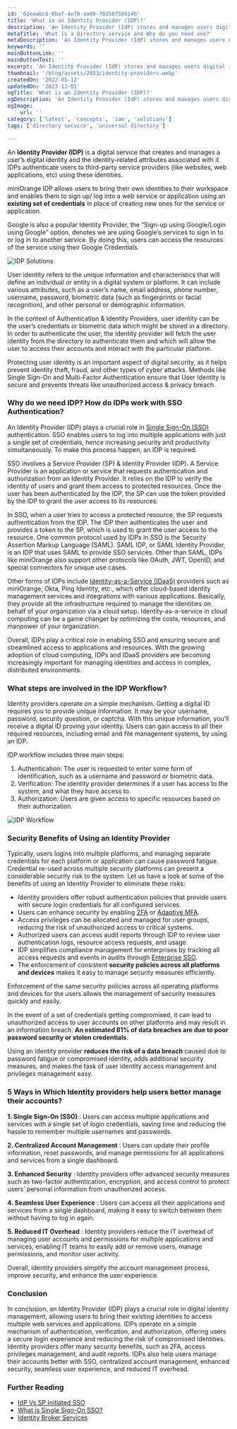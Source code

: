 ```yaml
---
id: '62eaabc6-6baf-4e70-aa00-78358f50914b'
title: 'What is an Identity Provider (IDP)?'
description: 'An Identity Provider (IdP) stores and manages users digital identities. Learn how IdP works and what are its benefits.'
metaTitle: 'What is a Directory service and Why do you need one?'
metaDescription: 'An Identity Provider (IdP) stores and manages users digital identities. Learn how IdP works and what are its benefits.'
keywords: ''
mainButtonLink: ''
mainButtonText: ''
excerpt: 'An Identity Provider (IdP) stores and manages users digital identities. Learn how IdP works and what are its benefits.'
thumbnail: '/blog/assets/2023/identity-providers.webp'
createdOn: '2022-05-12'
updatedOn: '2023-11-01'
ogTitle: 'What is an Identity Provider (IDP)?'
ogDescription: 'An Identity Provider (IdP) stores and manages users digital identities. Learn how IdP works and what are its benefits'
ogImage:
    url: ''
category: ['latest', 'concepts', 'iam', 'solutions']
tags: ['directory secvice', 'universal directory']

---
```


An **Identity Provider (IDP)** is a digital service that creates and manages a user’s digital identity and the identity-related attributes associated with it. IDPs authenticate users to third-party service providers (like websites, web applications, etc) using these identities.

miniOrange IDP allows users to bring their own identities to their workspace and enables them to sign up/ log into a web service or application using an **existing set of credentials** in place of creating new ones for the service or application.

Google is also a popular Identity Provider, the “Sign-up using Google/Login using Google” option, denotes we are using Google’s services to sign in to or log in to another service. By doing this, users can access the resources of the service using their Google Credentials.

![IDP Solutions](/blog/assets/2023/idp-solutions.webp)

User identity refers to the unique information and characteristics that will define an individual or entity in a digital system or platform. It can include various attributes, such as a user’s name, email address, phone number, username, password, biometric data (such as fingerprints or facial recognition), and other personal or demographic information.

In the context of Authentication & Identity Providers, user identity can be the user’s credentials or biometric data which might be stored in a directory. In order to authenticate the user, the identity provider will fetch the user identity from the directory to authenticate them and which will allow the user to access their accounts and interact with the particular platform. 

Protecting user identity is an important aspect of digital security, as it helps prevent identity theft, fraud, and other types of cyber attacks. Methods like Single Sign-On and Multi-Factor Authentication ensure that User Identity is secure and prevents threats like unauthorized access & privacy breach. 

### Why do we need IDP? How do IDPs work with SSO Authentication?

An Identity Provider (IDP) plays a crucial role in [Single Sign-On (SSO)](https://www.miniorange.com/products/single-sign-on-sso) authentication. SSO enables users to log into multiple applications with just a single set of credentials, hence increasing security and productivity simultaneously. To make this process happen, an IDP is required.

SSO involves a Service Provider (SP) & Identity Provider (IDP). A Service Provider is an application or service that requests authentication and authorization from an Identity Provider. It relies on the IDP to verify the identity of users and grant them access to protected resources. Once the user has been authenticated by the IDP, the SP can use the token provided by the IDP to grant the user access to its resources.

In SSO, when a user tries to access a protected resource, the SP requests authentication from the IDP. The IDP then authenticates the user and provides a token to the SP, which is used to grant the user access to the resource. One common protocol used by IDPs in SSO is the Security Assertion Markup Language (SAML). SAML IDP, or SAML Identity Provider, is an IDP that uses SAML to provide SSO services. Other than SAML, IDPs like miniOrange also support other protocols like OAuth, JWT, OpenID, and special connectors for unique use cases.

Other forms of IDPs include [Identity-as-a-Service (IDaaS)](https://blog.miniorange.com/what-is-identity-as-a-service-idaas/) providers such as miniOrange, Okta, Ping Identity, etc., which offer cloud-based identity management services and integrations with various applications. Basically, they provide all the infrastructure required to manage the identities on behalf of your organization via a cloud setup. Identity-as-a-service in cloud computing can be a game changer by optimizing the costs, resources, and manpower of your organization.

Overall, IDPs play a critical role in enabling SSO and ensuring secure and streamlined access to applications and resources. With the growing adoption of cloud computing, IDPs and IDaaS providers are becoming increasingly important for managing identities and access in complex, distributed environments.

### What steps are involved in the IDP Workflow?

Identity providers operate on a simple mechanism. Getting a digital ID requires you to provide unique information. It may be your username, password, security question, or captcha. With this unique information, you’ll receive a digital ID proving your identity. Users can gain access to all their required resources, including email and file management systems, by using an IDP.

IDP workflow includes three main steps:

1. Authentication: The user is requested to enter some form of identification, such as a username and password or biometric data.
2. Verification: The identity provider determines if a user has access to the system, and what they have access to.
3. Authorization: Users are given access to specific resources based on their authorization.

![IDP Workflow](/blog/assets/2023/idp-workflow.webp)

### Security Benefits of Using an Identity Provider

Typically, users logins into multiple platforms, and managing separate credentials for each platform or application can cause password fatigue. Credential re-used across multiple security platforms can present a considerable security risk to the system. Let us have a look at some of the benefits of using an Identity Provider to eliminate these risks:

- Identity providers offer robust authentication policies that provide users with secure login credentials for all configured services.
- Users can enhance security by enabling [2FA](https://www.miniorange.com/products/two-factor-authentication-(2fa)) or [Adaptive MFA](https://www.miniorange.com/products/adaptive-multi-factor-authentication-mfa).
- Access privileges can be allocated and managed for user groups, reducing the risk of unauthorized access to critical systems.
- Authorized users can access audit reports through IDP to review user authentication logs, resource access requests, and usage.
- IDP simplifies compliance management for enterprises by tracking all access requests and events in audits through [Enterprise SSO](https://blog.miniorange.com/enterprise-sso-single-sign-on/).
- The enforcement of consistent **security policies across all platforms and devices** makes it easy to manage security measures efficiently.

Enforcement of the same security policies across all operating platforms and devices for the users allows the management of security measures quickly and easily.

In the event of a set of credentials getting compromised, it can lead to unauthorized access to user accounts on other platforms and may result in an information breach.  **An estimated 81% of data breaches are due to poor password security or stolen credentials**.

Using an identity provider **reduces the risk of a data breach** caused due to password fatigue or compromised identity, adds additional security measures, and makes the task of user identity access management and privileges management easy.

### 5 Ways in Which Identity providers help users better manage their accounts?

**1. Single Sign-On (SSO)** : Users can access multiple applications and services with a single set of login credentials, saving time and reducing the hassle to remember multiple usernames and passwords.

**2. Centralized Account Management** : Users can update their profile information, reset passwords, and manage permissions for all applications and services from a single dashboard.

**3. Enhanced Security** : Identity providers offer advanced security measures such as two-factor authentication, encryption, and access control to protect users’ personal information from unauthorized access.

**4. Seamless User Experience** : Users can access all their applications and services from a single dashboard, making it easy to switch between them without having to log in again.

**5. Reduced IT Overhead** : Identity providers reduce the IT overhead of managing user accounts and permissions for multiple applications and services, enabling IT teams to easily add or remove users, manage permissions, and monitor user activity.

Overall, identity providers simplify the account management process, improve security, and enhance the user experience.

### Conclusion 

In conclusion, an Identity Provider (IDP) plays a crucial role in digital identity management, allowing users to bring their existing identities to access multiple web services and applications. IDPs operate on a simple mechanism of authentication, verification, and authorization, offering users a secure login experience and reducing the risk of compromised identities. Identity providers offer many security benefits, such as 2FA, access privileges management, and audit reports. IDPs also help users manage their accounts better with SSO, centralized account management, enhanced security, seamless user experience, and reduced IT overhead. 

### Further Reading

- [IdP Vs SP Initiated SSO](https://blog.miniorange.com/idp-initiated-sp-initiated-login/)
- [What is Single Sign-On SSO?](https://blog.miniorange.com/what-is-single-sign-on-sso/)
- [Identity Broker Services](https://www.miniorange.com/identity-broker-service)